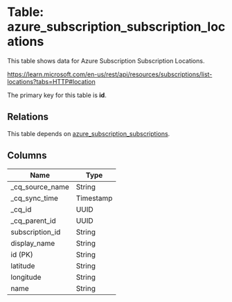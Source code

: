 # Table: azure_subscription_subscription_locations

This table shows data for Azure Subscription Subscription Locations.

https://learn.microsoft.com/en-us/rest/api/resources/subscriptions/list-locations?tabs=HTTP#location

The primary key for this table is **id**.

## Relations

This table depends on [azure_subscription_subscriptions](azure_subscription_subscriptions).

## Columns

| Name          | Type          |
| ------------- | ------------- |
|_cq_source_name|String|
|_cq_sync_time|Timestamp|
|_cq_id|UUID|
|_cq_parent_id|UUID|
|subscription_id|String|
|display_name|String|
|id (PK)|String|
|latitude|String|
|longitude|String|
|name|String|